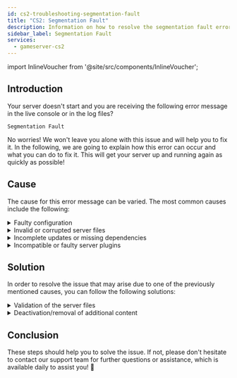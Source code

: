 ```yaml
---
id: cs2-troubleshooting-segmentation-fault
title: "CS2: Segmentation Fault"
description: Information on how to resolve the segmentation fault error on a CS2 server from ZAP-Hosting 
sidebar_label: Segmentation Fault
services:
  - gameserver-cs2
---
```


import InlineVoucher from '@site/src/components/InlineVoucher';

## Introduction

Your server doesn't start and you are receiving the following error message in the live console or in the log files?

```
Segmentation Fault
```

No worries! We won't leave you alone with this issue and will help you to fix it. In the following, we are going to explain how this error can occur and what you can do to fix it. This will get your server up and running again as quickly as possible!



<InlineVoucher />



## Cause

The cause for this error message can be varied. The most common causes include the following:

<details>
  <summary>Faulty configuration</summary>

An improperly or incompletely configured configuration file can result in the server accessing invalid parameters or invalid memory areas at startup or during operation.

This can occur in particular if, for example, indentations or value assignments are not applied correctly. As a result, this can lead to a crash or undefined behavior (e.g. segmentation fault).

</details>

<details>
  <summary>Invalid or corrupted server files</summary>

  Due to faulty transfers, manual changes or damaged installations, it is possible for central server files to become corrupted. This can lead to unexpected behavior or critical crashes such as a segmentation fault when loading or executing.

</details>

<details>
  <summary>Incomplete updates or missing dependencies</summary>

  If a server update is not fully completed or certain dependencies or modules are missing, errors may occur at startup or during runtime.

</details>

<details>
  <summary>Incompatible or faulty server plugins</summary>

  Additional extensions such as SourceMod/Metamod or plugins that aren't compatible with the server version used or are programmed incorrectly can have a direct impact on the server's memory access and cause issues accordingly. 

</details>



## Solution

In order to resolve the issue that may arise due to one of the previously mentioned causes, you can follow the following solutions: 

<details>
  <summary>Validation of the server files</summary>

To avoid possible errors due to damaged or incomplete game files, it is recommended to perform the **Validate Steam Files** feature in the game server **Dashboard**.

![img](https://screensaver01.zap-hosting.com/index.php/s/AASjpe5w65AE9XW/preview)

  The game server is automatically checked via the SteamCMD and missing or faulty files will be replaced with the original version. The process is fully automated and ensures that the server files match the current Steam version.

</details>

<details>
  <summary>Deactivation/removal of additional content</summary>

If you have added additional content such as Sourcemod/Metamod and plugins to your game server, it makes sense to temporarily deactivate and remove them at least once.

This step can rule out whether the issues are caused by the additional content. After updates, for example, there can often be issues with such additional content because it is no longer or not yet compatible with the new server version.

</details>

## Conclusion

These steps should help you to solve the issue. If not, please don't hesitate to contact our support team for further questions or assistance, which is available daily to assist you! 🙂

<InlineVoucher />
